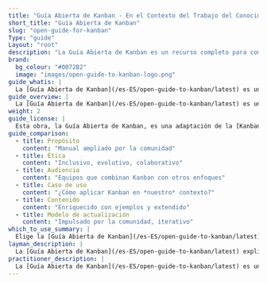 ```yaml
---
title: "Guía Abierta de Kanban - En el Contexto del Trabajo del Conocimiento"
short_title: "Guía Abierta de Kanban"
slug: "open-guide-for-kanban"
Type: "guide"
Layout: "root"
description: "La Guía Abierta de Kanban es un recurso completo para comprender e implementar Kanban en contextos de trabajo del conocimiento. Abarca prácticas y aplicaciones reales de Kanban para mejorar la eficiencia del flujo de trabajo y la colaboración en equipo."
brand:
  bg_colour: "#0072B2"
  image: "images/open-guide-to-kanban-logo.png"
guide_whatis: |
  La [Guía Abierta de Kanban](/es-ES/open-guide-to-kanban/latest) es una referencia práctica, mantenida por la comunidad, para utilizar Kanban en el trabajo del conocimiento. Define  prácticas, métricas y lenguaje esenciales para el diseño, ejecución y mejora de sistemas Kanban. Construida sobre las bases de la [Kanban Guide (2025)](/es-ES/open-guide-to-kanban/latest), esta guía amplía su aplicabilidad a distintos sectores y contextos de equipo, sin dejar de ser abierta y adaptable. Su objetivo es ayudar a las organizaciones que buscan claridad, coherencia y efectividad en cómo gestionan el flujo de valor.
guide_overview: |
  La [Guía Abierta de Kanban](/es-ES/open-guide-to-kanban/latest) es una referencia práctica, mantenida por la comunidad, para utilizar Kanban en el trabajo del conocimiento. Define  prácticas, métricas y lenguaje esenciales para el diseño, ejecución y mejora de sistemas Kanban.
weight: 2
guide_license: |
  Esta obra, la Guía Abierta de Kanban, es una adaptación de la [Kanban Guide (May 2025 version)](https://kanbanguides.org/history/kanban-guide-2025/), cuya licencia está sujeta a la Creative Commons Attribution-ShareAlike 4.0 International License (CC BY-SA 4.0). The original guide is © 2019-2025 Orderly Disruption Limited, Daniel S. Vacanti, Inc. Changes were made to the original. Licensed under [CC BY-SA 4.0](https://creativecommons.org/licenses/by-sa/4.0/). _Portions highlighted in italic are © 2025_ Orderly Disruption Limited, licensed under CC BY-SA 4.0. All other content is from © 2019-2025 Orderly Disruption Limited, Daniel S. Vacanti, Inc., also licensed under CC BY-SA 4.0.
guide_comparison:
  - title: Propósito
    content: "Manual ampliado por la comunidad"
  - title: Ética
    content: "Inclusivo, evolutivo, colaborativo"
  - title: Audiencia
    content: "Equipos que combinan Kanban con otros enfoques"
  - title: Caso de uso
    content: "¿Cómo aplicar Kanban en *nuestro* contexto?"
  - title: Contenido
    content: "Enriquecido con ejemplos y extendido"
  - title: Modelo de actualización
    content: "Impulsado por la comunidad, iterativo"
which_to_use_summary: |
  Elige la [Guía Abierta de Kanban](/es-ES/open-guide-to-kanban/latest) si trabajas con distintos enfoques o quieres más contexto y flexibilidad. Es adecuado para quienes tengan experiencia en Lean, Agile, Scrum o Product Management y quieran adaptar Kanban a su entorno.
layman_description: |
  La [Guía Abierta de Kanban](/es-ES/open-guide-to-kanban/latest) explica cómo usar Kanban y mejorarlo con el tiempo. Ofrece más ejemplos, herramientas e ideas que la guía básica, y funciona bien con otros enfoques como Scrum. Está desarrollado por una comunidad más amplia y ayuda a aplicar Kanban en diferentes situaciones, especialmente cuando los equipos o las organizaciones quieren ir más allá de lo básico.
practitioner_description: |
  La [Guía Abierta de Kanban](/es-ES/open-guide-to-kanban/latest) es un manual de referencia mantenido por la comunidad que amplía el núcleo de la Guía Kanban. Conserva lo esencial, pero añade mayor profundidad: prácticas opcionales, métricas más completas e integración práctica con otros enfoques como Scrum y Lean. Diseñado para profesionales que aplican Kanban en escenarios reales con marcos híbridos, ofrece orientación adaptable para mejorar el flujo, los resultados y la colaboración. Es especialmente útil para coaches, consultores y equipos que trabajan en sistemas complejos y en evolución.
---
```


